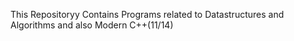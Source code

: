 This Repositoryy Contains Programs related to Datastructures and Algorithms and also Modern C++(11/14)
